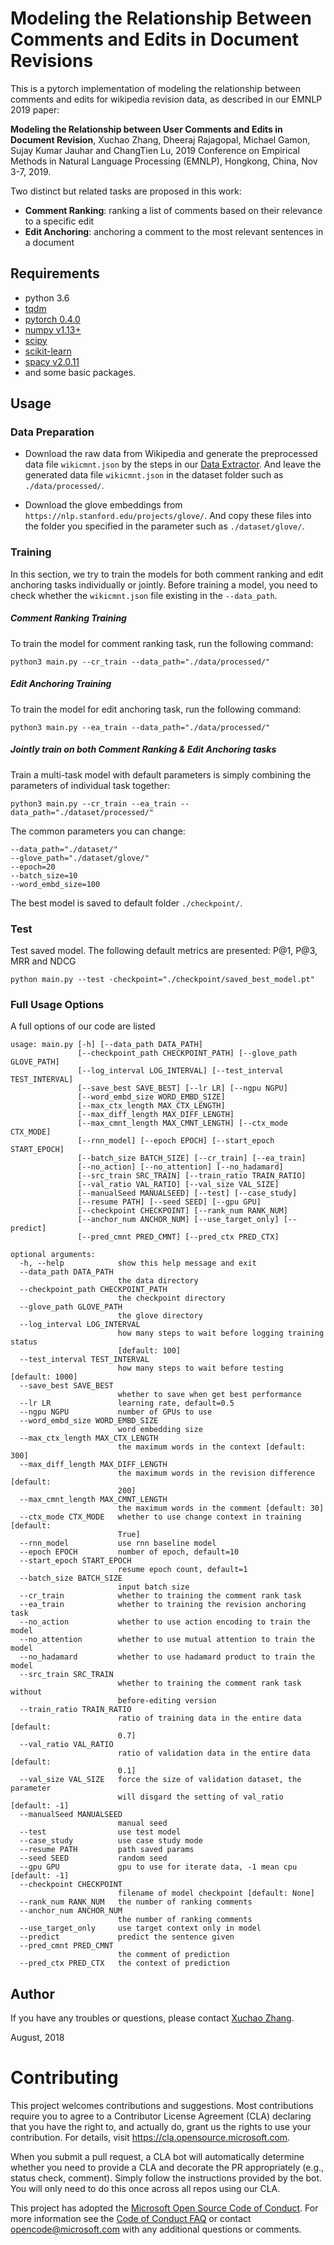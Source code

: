 Modeling the Relationship Between Comments and Edits in Document Revisions
======

This is a pytorch implementation of modeling the relationship between comments and edits for wikipedia revision data, as described in our EMNLP 2019 paper:

**Modeling the Relationship between User Comments and Edits in Document Revision**, Xuchao Zhang, Dheeraj Rajagopal, Michael Gamon, Sujay Kumar Jauhar and ChangTien Lu, 2019 Conference on Empirical Methods in Natural Language Processing (EMNLP), Hongkong, China, Nov 3-7, 2019.

Two distinct but related tasks are proposed in this work:
- **Comment Ranking**: ranking a list of comments based on their relevance to a specific edit
- **Edit Anchoring**: anchoring a comment to the most relevant sentences in a document

## Requirements
- python 3.6
- [tqdm](https://github.com/noamraph/tqdm)
- [pytorch 0.4.0](https://pytorch.org/)
- [numpy v1.13+](http://www.numpy.org/)
- [scipy](https://www.scipy.org/)
- [scikit-learn](http://scikit-learn.org/stable/)
- [spacy v2.0.11](https://spacy.io/)
- and some basic packages.


## Usage
### Data Preparation
- Download the raw data from Wikipedia and generate the preprocessed data file ```wikicmnt.json``` by the steps in our [Data Extractor](./data_processing/README.md). And leave the generated data file ```wikicmnt.json``` in the dataset folder such as ```./data/processed/```.

  <!-- For demo purpose, we include a small dump file ```enwiki-20181001-pages-meta-history24.xml-p33948436p33952815.bz2``` (17MB) in the ```./dataset/``` folder. -->

- Download the glove embeddings from ```https://nlp.stanford.edu/projects/glove/```. And copy these files into the folder you specified in the parameter such as ```./dataset/glove/```.

### Training
In this section, we try to train the models for both comment ranking and edit anchoring tasks individually or jointly. Before training a model, you need to check whether the ```wikicmnt.json``` file existing in the ```--data_path```.

##### Comment Ranking Training
To train the model for comment ranking task, run the following command:
```
python3 main.py --cr_train --data_path="./data/processed/"
```

##### Edit Anchoring Training
To train the model for edit anchoring task, run the following command:
```
python3 main.py --ea_train --data_path="./data/processed/"
```
##### Jointly train on both Comment Ranking & Edit Anchoring tasks
Train a multi-task model with default parameters is simply combining the parameters of individual task together:
```
python3 main.py --cr_train --ea_train --data_path="./dataset/processed/"
```
The common parameters you can change:
```
--data_path="./dataset/"
--glove_path="./dataset/glove/"
--epoch=20
--batch_size=10
--word_embd_size=100
```

The best model is saved to default folder ```./checkpoint/```.

### Test
Test saved model. The following default metrics are presented: P@1, P@3, MRR and NDCG
```
python main.py --test -checkpoint="./checkpoint/saved_best_model.pt"
```

### Full Usage Options
A full options of our code are listed
```
usage: main.py [-h] [--data_path DATA_PATH]
               [--checkpoint_path CHECKPOINT_PATH] [--glove_path GLOVE_PATH]
               [--log_interval LOG_INTERVAL] [--test_interval TEST_INTERVAL]
               [--save_best SAVE_BEST] [--lr LR] [--ngpu NGPU]
               [--word_embd_size WORD_EMBD_SIZE]
               [--max_ctx_length MAX_CTX_LENGTH]
               [--max_diff_length MAX_DIFF_LENGTH]
               [--max_cmnt_length MAX_CMNT_LENGTH] [--ctx_mode CTX_MODE]
               [--rnn_model] [--epoch EPOCH] [--start_epoch START_EPOCH]
               [--batch_size BATCH_SIZE] [--cr_train] [--ea_train]
               [--no_action] [--no_attention] [--no_hadamard]
               [--src_train SRC_TRAIN] [--train_ratio TRAIN_RATIO]
               [--val_ratio VAL_RATIO] [--val_size VAL_SIZE]
               [--manualSeed MANUALSEED] [--test] [--case_study]
               [--resume PATH] [--seed SEED] [--gpu GPU]
               [--checkpoint CHECKPOINT] [--rank_num RANK_NUM]
               [--anchor_num ANCHOR_NUM] [--use_target_only] [--predict]
               [--pred_cmnt PRED_CMNT] [--pred_ctx PRED_CTX]

optional arguments:
  -h, --help            show this help message and exit
  --data_path DATA_PATH
                        the data directory
  --checkpoint_path CHECKPOINT_PATH
                        the checkpoint directory
  --glove_path GLOVE_PATH
                        the glove directory
  --log_interval LOG_INTERVAL
                        how many steps to wait before logging training status
                        [default: 100]
  --test_interval TEST_INTERVAL
                        how many steps to wait before testing [default: 1000]
  --save_best SAVE_BEST
                        whether to save when get best performance
  --lr LR               learning rate, default=0.5
  --ngpu NGPU           number of GPUs to use
  --word_embd_size WORD_EMBD_SIZE
                        word embedding size
  --max_ctx_length MAX_CTX_LENGTH
                        the maximum words in the context [default: 300]
  --max_diff_length MAX_DIFF_LENGTH
                        the maximum words in the revision difference [default:
                        200]
  --max_cmnt_length MAX_CMNT_LENGTH
                        the maximum words in the comment [default: 30]
  --ctx_mode CTX_MODE   whether to use change context in training [default:
                        True]
  --rnn_model           use rnn baseline model
  --epoch EPOCH         number of epoch, default=10
  --start_epoch START_EPOCH
                        resume epoch count, default=1
  --batch_size BATCH_SIZE
                        input batch size
  --cr_train            whether to training the comment rank task
  --ea_train            whether to training the revision anchoring task
  --no_action           whether to use action encoding to train the model
  --no_attention        whether to use mutual attention to train the model
  --no_hadamard         whether to use hadamard product to train the model
  --src_train SRC_TRAIN
                        whether to training the comment rank task without
                        before-editing version
  --train_ratio TRAIN_RATIO
                        ratio of training data in the entire data [default:
                        0.7]
  --val_ratio VAL_RATIO
                        ratio of validation data in the entire data [default:
                        0.1]
  --val_size VAL_SIZE   force the size of validation dataset, the parameter
                        will disgard the setting of val_ratio [default: -1]
  --manualSeed MANUALSEED
                        manual seed
  --test                use test model
  --case_study          use case study mode
  --resume PATH         path saved params
  --seed SEED           random seed
  --gpu GPU             gpu to use for iterate data, -1 mean cpu [default: -1]
  --checkpoint CHECKPOINT
                        filename of model checkpoint [default: None]
  --rank_num RANK_NUM   the number of ranking comments
  --anchor_num ANCHOR_NUM
                        the number of ranking comments
  --use_target_only     use target context only in model
  --predict             predict the sentence given
  --pred_cmnt PRED_CMNT
                        the comment of prediction
  --pred_ctx PRED_CTX   the context of prediction

```


## Author

If you have any troubles or questions, please contact [Xuchao Zhang]().

August, 2018


# Contributing

This project welcomes contributions and suggestions.  Most contributions require you to agree to a
Contributor License Agreement (CLA) declaring that you have the right to, and actually do, grant us
the rights to use your contribution. For details, visit https://cla.opensource.microsoft.com.

When you submit a pull request, a CLA bot will automatically determine whether you need to provide
a CLA and decorate the PR appropriately (e.g., status check, comment). Simply follow the instructions
provided by the bot. You will only need to do this once across all repos using our CLA.

This project has adopted the [Microsoft Open Source Code of Conduct](https://opensource.microsoft.com/codeofconduct/).
For more information see the [Code of Conduct FAQ](https://opensource.microsoft.com/codeofconduct/faq/) or
contact [opencode@microsoft.com](mailto:opencode@microsoft.com) with any additional questions or comments.
